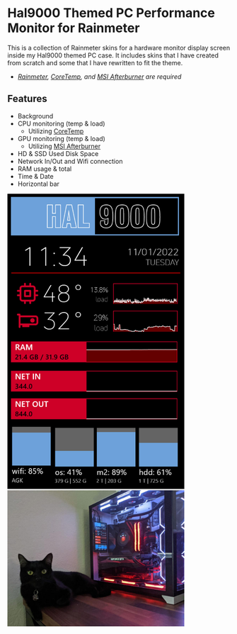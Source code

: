 # Hal9000 Themed PC Performance Monitor for Rainmeter

This is a collection of Rainmeter skins for a hardware monitor display screen inside my Hal9000 themed PC case. It includes skins that I have created from scratch and some that I have rewritten to fit the theme. 

* *[Rainmeter](https://www.rainmeter.net/), [CoreTemp](https://www.alcpu.com/CoreTemp/), and [MSI Afterburner](https://www.msi.com/Landing/afterburner/graphics-cards) are required*

## Features

* Background
* CPU monitoring (temp & load)
  * Utilizing [CoreTemp](https://www.alcpu.com/CoreTemp/)
* GPU monitoring (temp & load)
  * Utilizing [MSI Afterburner](https://www.msi.com/Landing/afterburner/graphics-cards)
* HD & SSD Used Disk Space
* Network In/Out and Wifi connection
* RAM usage & total
* Time & Date
* Horizontal bar


<img src="https://github.com/AceGK/Hal9000-Rainmeter/blob/main/%40Resources/hal9000-screenshot.jpg" width="400" >
<img src="https://github.com/AceGK/Hal9000-Rainmeter/blob/main/%40Resources/hal9000-PC.jpg" width="400" >
